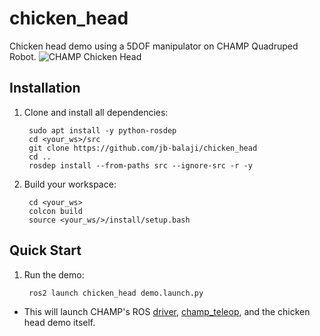 # chicken_head
Chicken head demo using a 5DOF manipulator on CHAMP Quadruped Robot. 
![CHAMP Chicken Head](https://raw.githubusercontent.com/chvmp/chicken_head/master/docs/images/chickenhead.gif)

## Installation

1. Clone and install all dependencies:

        sudo apt install -y python-rosdep
        cd <your_ws>/src
        git clone https://github.com/jb-balaji/chicken_head
        cd ..
        rosdep install --from-paths src --ignore-src -r -y

2. Build your workspace:

        cd <your_ws>
        colcon build
        source <your_ws/>/install/setup.bash

## Quick Start

1. Run the demo:

        ros2 launch chicken_head demo.launch.py 

* This will launch CHAMP's ROS [driver](https://github.com/chvmp/champ), [champ_teleop](https://github.com/chvmp/champ_teleop), and the chicken head demo itself.
